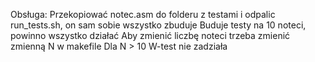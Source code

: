 Obsługa: Przekopiować notec.asm do folderu z testami i odpalic run_tests.sh, on sam sobie wszystko zbuduje
Buduje testy na 10 noteci, powinno wszystko działać
Aby zmienić liczbę noteci trzeba zmienić zmienną N w makefile
Dla N > 10 W-test nie zadziała

